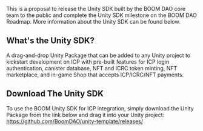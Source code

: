 This is a proposal to release the Unity SDK built by the BOOM DAO core team to the public and complete the Unity SDK milestone on the BOOM DAO Roadmap. More information about the Unity SDK can be found below.

## What's the Unity SDK?

A drag-and-drop Unity Package that can be added to any Unity project to kickstart development on ICP with pre-built features for ICP login authentication, canister database, NFT and ICRC token minting, NFT marketplace, and in-game Shop that accepts ICP/ICRC/NFT payments.

## Download The Unity SDK

To use the BOOM Unity SDK for ICP integration, simply download the Unity Package from the link below and drag it into your Unity project:
https://github.com/BoomDAO/unity-template/releases/
